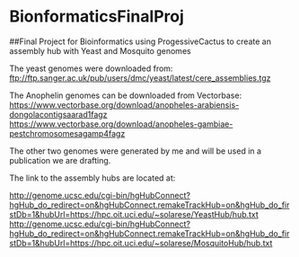# BionformaticsFinalProj

##Final Project for Bioinformatics using ProgessiveCactus to create an assembly hub with Yeast and Mosquito genomes

The yeast genomes were downloaded from: <l>ftp://ftp.sanger.ac.uk/pub/users/dmc/yeast/latest/cere_assemblies.tgz<br>

The Anophelin genomes can be downloaded from Vectorbase:
<l>https://www.vectorbase.org/download/anopheles-arabiensis-dongolacontigsaarad1fagz<br>
<l>https://www.vectorbase.org/download/anopheles-gambiae-pestchromosomesagamp4fagz<br>

The other two genomes were generated by me and will be used in a publication we are drafting.

The link to the assembly hubs are located at:<br>

<l>http://genome.ucsc.edu/cgi-bin/hgHubConnect?hgHub_do_redirect=on&hgHubConnect.remakeTrackHub=on&hgHub_do_firstDb=1&hubUrl=https://hpc.oit.uci.edu/~solarese/YeastHub/hub.txt<br>
<l>http://genome.ucsc.edu/cgi-bin/hgHubConnect?hgHub_do_redirect=on&hgHubConnect.remakeTrackHub=on&hgHub_do_firstDb=1&hubUrl=https://hpc.oit.uci.edu/~solarese/MosquitoHub/hub.txt<br>
<br>

